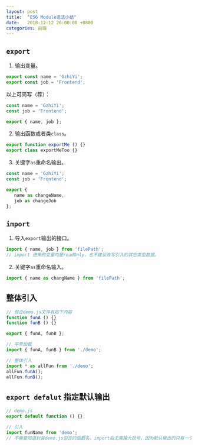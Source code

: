 ```yaml
---
layout: post
title:  "ES6 Module语法小结"
date:   2018-12-12 20:00:00 +0800
categories: 前端
---
```



## `export`

1. 输出变量。

```javascript
export const name = 'GzhiYi';
export const job = 'Frontend';
```
以上可简写（荐）：
```javascript
const name = 'GzhiYi';
const job = 'Frontend';

export { name, job };
```
2. 输出函数或者类`class`。

```javascript
export function exportMe () {}
export class exportMeToo {}
```

3. 关键字`as`重命名输出。

```javascript
const name = 'GzhiYi';
const job = 'Frontend';

export {
   name as changeName,
   job as changeJob  
};
```

## `import`

1. 导入`export`输出的接口。

```javascript
import { name, job } from 'filePath';
// import 进来的变量均是readOnly，也不建议改写引入的其它类型数据。
```
2. 关键字`as`重命名输入。

```javascript
import { name as changName } from 'filePath';
```

## 整体引入

```javascript
// 假设demo.js文件有如下内容
function funA () {}
function funB () {}

export { funA, funB };

// 平常加载
import { funA, funB } from './demo';

// 整体引入
import * as allFun from './demo';
allFun.funA();
allFun.funB();
```

## `export defalut` 指定默认输出

```javascript
// demo.js
export default function () {};

// 引入
import funName from 'demo'; 
// 不需要知道封装demo.js包含的函数名，import后无需接大括号，因为默认输出的只有一个。
```
